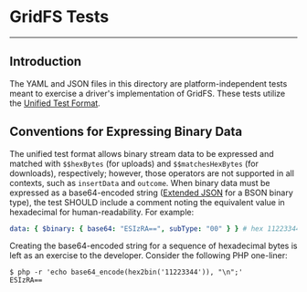 # GridFS Tests

______________________________________________________________________

## Introduction

The YAML and JSON files in this directory are platform-independent tests meant to exercise a driver's implementation of
GridFS. These tests utilize the [Unified Test Format](../../unified-test-format/unified-test-format.md).

## Conventions for Expressing Binary Data

The unified test format allows binary stream data to be expressed and matched with `$$hexBytes` (for uploads) and
`$$matchesHexBytes` (for downloads), respectively; however, those operators are not supported in all contexts, such as
`insertData` and `outcome`. When binary data must be expressed as a base64-encoded string
([Extended JSON](../../extended-json.md) for a BSON binary type), the test SHOULD include a comment noting the
equivalent value in hexadecimal for human-readability. For example:

```yaml
data: { $binary: { base64: "ESIzRA==", subType: "00" } } # hex 11223344
```

Creating the base64-encoded string for a sequence of hexadecimal bytes is left as an exercise to the developer. Consider
the following PHP one-liner:

```shell-session
$ php -r 'echo base64_encode(hex2bin('11223344')), "\n";'
ESIzRA==
```
